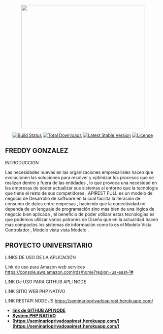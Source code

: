 <p align="center"><img src="https://res.cloudinary.com/dtfbvvkyp/image/upload/v1566331377/laravel-logolockup-cmyk-red.svg" width="400"></p>

<p align="center">
<a href="https://travis-ci.org/laravel/framework"><img src="https://travis-ci.org/laravel/framework.svg" alt="Build Status"></a>
<a href="https://packagist.org/packages/laravel/framework"><img src="https://poser.pugx.org/laravel/framework/d/total.svg" alt="Total Downloads"></a>
<a href="https://packagist.org/packages/laravel/framework"><img src="https://poser.pugx.org/laravel/framework/v/stable.svg" alt="Latest Stable Version"></a>
<a href="https://packagist.org/packages/laravel/framework"><img src="https://poser.pugx.org/laravel/framework/license.svg" alt="License"></a>
</p>

## FREDDY GONZALEZ

INTRODUCCION

Las necesidades nuevas en las organizaciones empresariales hacen que evolucionen las soluciones para resolver y optimizar los procesos que se realizan dentro y fuera de las entidades , lo que provoca una necesidad en las empresas de poder actualizar sus sistemas al entorno que la tecnología que tiene el resto de sus competidores , APIREST FULL es un modelo de negocio de Desarrollo de software en la cual facilita la iteración de consumo de datos entre empresas , haciendo que la conectividad no dependa de un lenguaje de programación sino mas bien de una lógica de negocio bien aplicada , el beneficio de poder utilizar estas tecnologías es que  podemos utilizar varios patrones de Diseño que en la actualidad hacen mas compactos los sistemas de información como lo es el Modelo Vista Controlador , Modelo vista vista Modelo .

## PROYECTO UNIVERSITARIO


LINKS DE USO DE LA APLICACIÓN


Link de uso para Amazon web services 
https://console.aws.amazon.com/rds/home?region=us-east-1#

LINK De USO PARA GITHUB APLI NODE 


LINK SITIO WEB PHP NATIVO


LINK RESTAPI NODE JS
https://seminarioprivadoapirest.herokuapp.com/




- **[link de GITHUB API NODE](https://github.com/fredojacob/APINODE)**
- **[System PHP NATIVO](http://ec2-52-205-251-240.compute-1.amazonaws.com/)**
- **[https://seminarioprivadoapirest.herokuapp.com/](https://seminarioprivadoapirest.herokuapp.com/)**


